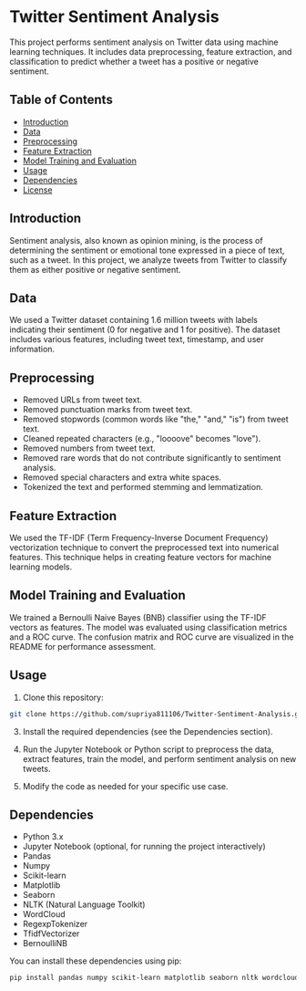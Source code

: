 # Twitter Sentiment Analysis

This project performs sentiment analysis on Twitter data using machine learning techniques. It includes data preprocessing, feature extraction, and classification to predict whether a tweet has a positive or negative sentiment.

## Table of Contents

- [Introduction](#introduction)
- [Data](#data)
- [Preprocessing](#preprocessing)
- [Feature Extraction](#feature-extraction)
- [Model Training and Evaluation](#model-training-and-evaluation)
- [Usage](#usage)
- [Dependencies](#dependencies)
- [License](#license)

## Introduction

Sentiment analysis, also known as opinion mining, is the process of determining the sentiment or emotional tone expressed in a piece of text, such as a tweet. In this project, we analyze tweets from Twitter to classify them as either positive or negative sentiment.

## Data

We used a Twitter dataset containing 1.6 million tweets with labels indicating their sentiment (0 for negative and 1 for positive). The dataset includes various features, including tweet text, timestamp, and user information.

## Preprocessing

- Removed URLs from tweet text.
- Removed punctuation marks from tweet text.
- Removed stopwords (common words like "the," "and," "is") from tweet text.
- Cleaned repeated characters (e.g., "loooove" becomes "love").
- Removed numbers from tweet text.
- Removed rare words that do not contribute significantly to sentiment analysis.
- Removed special characters and extra white spaces.
- Tokenized the text and performed stemming and lemmatization.

## Feature Extraction

We used the TF-IDF (Term Frequency-Inverse Document Frequency) vectorization technique to convert the preprocessed text into numerical features. This technique helps in creating feature vectors for machine learning models.

## Model Training and Evaluation

We trained a Bernoulli Naive Bayes (BNB) classifier using the TF-IDF vectors as features. The model was evaluated using classification metrics and a ROC curve. The confusion matrix and ROC curve are visualized in the README for performance assessment.

## Usage

1. Clone this repository:
```bash
git clone https://github.com/supriya811106/Twitter-Sentiment-Analysis.git
```

3. Install the required dependencies (see the Dependencies section).

4. Run the Jupyter Notebook or Python script to preprocess the data, extract features, train the model, and perform sentiment analysis on new tweets.

5. Modify the code as needed for your specific use case.

## Dependencies

- Python 3.x
- Jupyter Notebook (optional, for running the project interactively)
- Pandas
- Numpy
- Scikit-learn
- Matplotlib
- Seaborn
- NLTK (Natural Language Toolkit)
- WordCloud
- RegexpTokenizer
- TfidfVectorizer
- BernoulliNB

You can install these dependencies using pip:
```bash
pip install pandas numpy scikit-learn matplotlib seaborn nltk wordcloud
```
